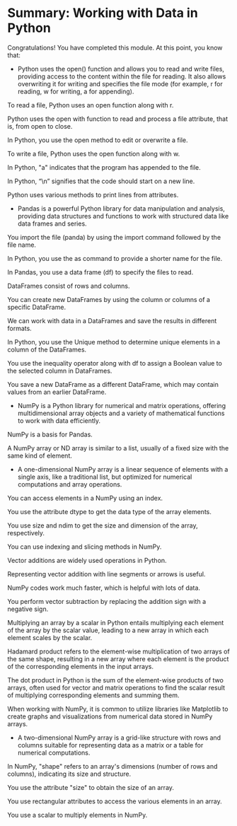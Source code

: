 # Summary: Working with Data in Python

Congratulations! You have completed this module. At this point, you know that: 

- Python uses the open() function and allows you to read and write files, providing access to the content within the file for reading. It also allows overwriting it for writing and specifies the file mode (for example, r for reading, w for writing, a for appending).

To read a file, Python uses an open function along with r.

Python uses the open with function to read and process a file attribute, that is, from open to close.

In Python, you use the open method to edit or overwrite a file.

To write a file, Python uses the open function along with w.

In Python, "a" indicates that the program has appended to the file.

In Python, “\n” signifies that the code should start on a new line. 

Python uses various methods to print lines from attributes.


- Pandas is a powerful Python library for data manipulation and analysis, providing data structures and functions to work with structured data like data frames and series.

You import the file (panda) by using the import command followed by the file name. 

In Python, you use the as command to provide a shorter name for the file.  

In Pandas, you use a data frame (df) to specify the files to read.

DataFrames consist of rows and columns.  

You can create new DataFrames by using the column or columns of a specific DataFrame.  

We can work with data in a DataFrames and save the results in different formats.

In Python, you use the Unique method to determine unique elements in a column of the DataFrames.

You use the inequality operator along with df to assign a Boolean value to the selected column in DataFrames. 

You save a new DataFrame as a different DataFrame, which may contain values from an earlier DataFrame.

- NumPy is a Python library for numerical and matrix operations, offering multidimensional array objects and a variety of mathematical functions to work with data efficiently.

NumPy is a basis for Pandas.

A NumPy array or ND array is similar to a list, usually of a fixed size with the same kind of element.


- A one-dimensional NumPy array is a linear sequence of elements with a single axis, like a traditional list, but optimized for numerical computations and array operations.

You can access elements in a NumPy using an index. 

You use the attribute dtype to get the data type of the array elements. 

You use size and ndim to get the size and dimension of the array, respectively. 

You can use indexing and slicing methods in NumPy. 

Vector additions are widely used operations in Python. 

Representing vector addition with line segments or arrows is useful.

NumPy codes work much faster, which is helpful with lots of data.

You perform vector subtraction by replacing the addition sign with a negative sign. 

Multiplying an array by a scalar in Python entails multiplying each element of the array by the scalar value, leading to a new array in which each element scales by the scalar.

Hadamard product refers to the element-wise multiplication of two arrays of the same shape, resulting in a new array where each element is the product of the corresponding elements in the input arrays.

The dot product in Python is the sum of the element-wise products of two arrays, often used for vector and matrix operations to find the scalar result of multiplying corresponding elements and summing them.

When working with NumPy, it is common to utilize libraries like Matplotlib to create graphs and visualizations from numerical data stored in NumPy arrays.


- A two-dimensional NumPy array is a grid-like structure with rows and columns suitable for representing data as a matrix or a table for numerical computations.

In NumPy, "shape" refers to an array's dimensions (number of rows and columns), indicating its size and structure.

You use the attribute "size" to obtain the size of an array. 

You use rectangular attributes to access the various elements in an array.

 You use a scalar to multiply elements in NumPy.
